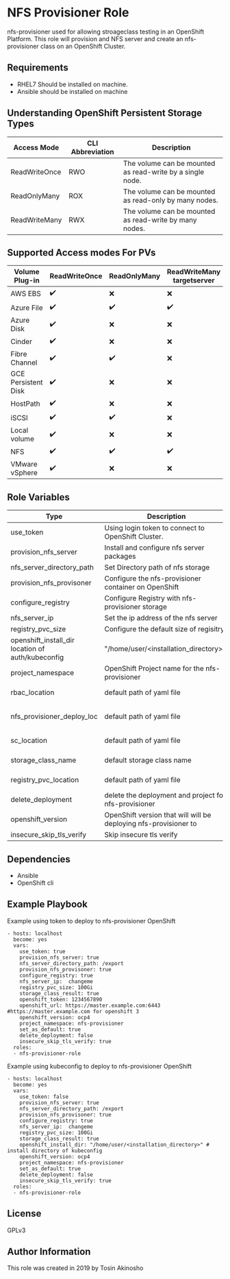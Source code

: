 NFS Provisioner Role
=========

nfs-provisioner used for allowing stroageclass testing in an OpenShift Platform. This role will provision and NFS server and create an nfs-provisioner class on an OpenShift Cluster.

Requirements
------------

* RHEL7 Should be installed on machine.
* Ansible should be installed on machine

Understanding OpenShift Persistent Storage Types
------------------------------------------------
Access Mode  |  CLI Abbreviation  | Description
--|---|--
ReadWriteOnce  |  RWO  | The volume can be mounted as read-write by a single node.
ReadOnlyMany  | ROX  | The volume can be mounted as read-only by many nodes.
ReadWriteMany  | RWX  | The volume can be mounted as read-write by many nodes.

Supported Access modes For PVs
-------------------------------
Volume Plug-in  | ReadWriteOnce  |  ReadOnlyMany | ReadWriteMany  targetserver
--|---|---|--
AWS EBS  | :heavy_check_mark:  | :x:  | :x:  
Azure File  | :heavy_check_mark:  | :heavy_check_mark:  | :heavy_check_mark:
Azure Disk  |  :heavy_check_mark: | :x:  | :x:
Cinder  | :heavy_check_mark:  | :x:  | :x:
Fibre Channel  | :heavy_check_mark:  | :heavy_check_mark:  | :x:
GCE Persistent Disk  | :heavy_check_mark:  | :x:  |  :x:
HostPath  | :heavy_check_mark:  |  :x: |  :x:
iSCSI  | :heavy_check_mark:  | :heavy_check_mark:  | :x:
Local volume  |  :heavy_check_mark: | :x:  | :x:
NFS  | :heavy_check_mark:  | :heavy_check_mark:  | :heavy_check_mark:
VMware vSphere  | :heavy_check_mark:  | :x:  | :x:

Role Variables
--------------
Type  | Description  | Default Value
--|---|--
use_token | Using login token to connect to OpenShift Cluster. | true
provision_nfs_server  | Install and configure nfs server packages  | true
nfs_server_directory_path  |  Set Directory path of nfs storage  | /exports
provision_nfs_provisoner |Configure the nfs-provisioner container on OpenShift | true
configure_registry  |  Configure Registry with nfs-provisioner storage  |  false
nfs_server_ip | Set the ip address of the nfs server | 192.168.1.2
registry_pvc_size | Configure the default size of regisitry | 100Gi  
openshift_install_dir location of auth/kubeconfig | "/home/user/<installation_directory>/"
project_namespace | OpenShift Project name for the nfs-provisioner | nfs-provisioner
rbac_location  | default path of yaml file  | "/usr/local/src/nfs-provisioner-rbac.yaml"
nfs_provisioner_deploy_loc  | default path of yaml file  | "/usr/local/src/nfs-provisioner-deployment.yaml"
sc_location  | default path of yaml file  | "/usr/local/src/nfs-provisioner-sc.yaml"
storage_class_name  |  default storage class name  |  nfs-storage-provisioner
registry_pvc_location  |  default path of yaml file  |   "/usr/local/src/registry-pvc.yaml"
delete_deployment  | delete the deployment and project for nfs-provisioner  | false
openshift_version  | OpenShift version that will will be deploying nfs-provisioner to | ocp4 (ocp3 would be for OpenShift 3.11)
insecure_skip_tls_verify  |  Skip insecure tls verify  |  true

Dependencies
------------

* Ansible
* OpenShift cli

Example Playbook
----------------
Example using token to deploy to nfs-provisioner OpenShift
```
- hosts: localhost
  become: yes
  vars:
    use_token: true
    provision_nfs_server: true
    nfs_server_directory_path: /export
    provision_nfs_provisoner: true
    configure_registry: true
    nfs_server_ip:  changeme
    registry_pvc_size: 100Gi
    storage_class_result: true
    openshift_token: 1234567890
    openshift_url: https://master.example.com:6443 #https://master.example.com for openshift 3
    openshift_version: ocp4
    project_namespace: nfs-provisioner
    set_as_default: true
    delete_deployment: false
    insecure_skip_tls_verify: true
  roles:
  - nfs-provisioner-role
```

Example using kubeconfig to deploy to nfs-provisioner OpenShift
```
- hosts: localhost
  become: yes
  vars:
    use_token: false
    provision_nfs_server: true
    nfs_server_directory_path: /export
    provision_nfs_provisoner: true
    configure_registry: true
    nfs_server_ip:  changeme
    registry_pvc_size: 100Gi
    storage_class_result: true
    openshift_install_dir: "/home/user/<installation_directory>" # install directory of kubeconfig
    openshift_version: ocp4
    project_namespace: nfs-provisioner
    set_as_default: true
    delete_deployment: false
    insecure_skip_tls_verify: true
  roles:
  - nfs-provisioner-role
```

License
-------

GPLv3

Author Information
------------------

This role was created in 2019 by Tosin Akinosho
